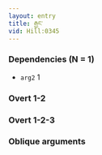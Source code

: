 ```yaml
---
layout: entry
title: རྒྱང་
vid: Hill:0345
---
```

### Dependencies (N = 1)
* `arg2` 1


### Overt 1-2


### Overt 1-2-3


### Oblique arguments
